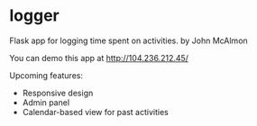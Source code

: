 # logger
Flask app for logging time spent on activities.
by John McAlmon

You can demo this app at http://104.236.212.45/

Upcoming features:
- Responsive design
- Admin panel
- Calendar-based view for past activities
